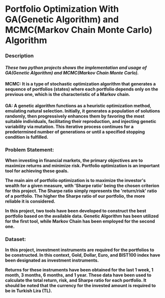 # Portfolio Optimization With GA(Genetic Algorithm) and MCMC(Markov Chain Monte Carlo) Algorithm

### Description
#### _These two python projects shows the implementation and usage of GA(Genetic Algorithm) and MCMC(Markov Chain Monte Carlo)._

#### MCMC: It is a type of stochastic optimization algorithm that generates a sequence of portfolios (states) where each portfolio depends only on the previous one, which is the characteristic of a Markov chain.
#### GA: A genetic algorithm functions as a heuristic optimization method, emulating natural selection. Initially, it generates a population of solutions randomly, then progressively enhances them by favoring the most suitable individuals, facilitating their reproduction, and injecting genetic variability via mutation. This iterative process continues for a predetermined number of generations or until a specified stopping condition is fulfilled.

### Problem Statement:
**When investing in financial markets, the primary objectives are to maximize returns and minimize risk. Portfolio optimization is an important tool for achieving these goals.**

**The main aim of portfolio optimization is to maximize the investor's wealth for a given measure, with 'Sharpe ratio' being the chosen criterion for this project. The Sharpe ratio simply represents the 'return/risk' ratio of a portfolio. The higher the Sharpe ratio of our portfolio, the more reliable it is considered.**

**In this project, two tools have been developed to construct the best portfolio based on the available data. Genetic Algorithm has been utilized for the first tool, while Markov Chain has been employed for the second one.**

### Dataset:
**In this project, investment instruments are required for the portfolios to be constructed. In this context, Gold, Dollar, Euro, and BIST100 index have been designated as investment instruments.**

**Returns for these instruments have been obtained for the last 1 week, 1 month, 3 months, 6 months, and 1 year. These data have been used to calculate the total return, risk, and Sharpe ratio for each portfolio. It should be noted that the currency for the invested amount is required to be in Turkish Lira (TL).**


